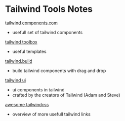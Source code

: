 # Tailwind Tools Notes

[tailwind components.com](https://www.creative-tim.com/twcomponents/)
  - usefull set of tailwind components

[tailwind toolbox](https://www.tailwindtoolbox.com/) 
  - useful templates

[tailwind.build](https://tailwind.build/) 
  - build tailwind components with drag and drop

[tailwind ui](https://tailwindui.com/)
  - ui components in tailwind
  - crafted by the creators of Tailwind (Adam and Steve)

[awesome tailwindcss](https://github.com/aniftyco/awesome-tailwindcss)
  - overview of more usefull tailwind links 
